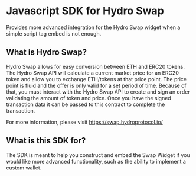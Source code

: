 # Javascript SDK for Hydro Swap

Provides more advanced integration for the Hydro Swap widget when a simple script tag embed is not enough.

## What is Hydro Swap?

Hydro Swap allows for easy conversion between ETH and ERC20 tokens. The Hydro Swap API will calculate a current market price for an ERC20 token and allow you to exchange ETH/tokens at that price point. The price point is fluid and the offer is only valid for a set period of time. Because of that, you must interact with the Hydro Swap API to create and sign an order validating the amount of token and price. Once you have the signed transaction data it can be passed to this contract to complete the transaction.

For more information, please visit https://swap.hydroprotocol.io/

## What is this SDK for?

The SDK is meant to help you construct and embed the Swap Widget if you would like more advanced functionality, such as the ability to implement a custom wallet.
